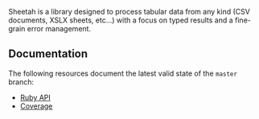 Sheetah is a library designed to process tabular data from any kind (CSV
documents, XSLX sheets, etc...) with a focus on typed results and a
fine-grain error management.

## Documentation

The following resources document the latest valid state of the `master`
branch:

- [Ruby API](https://steeple-org.github.io/sheetah/ruby)
- [Coverage](https://steeple-org.github.io/sheetah/coverage)
